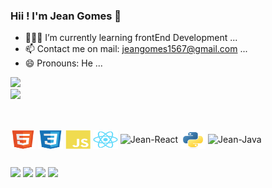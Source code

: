 ### Hii ! I'm Jean Gomes 👋

- 🧑🏾‍💻 I’m currently learning frontEnd Development ...
- 📫 Contact me on mail: jeangomes1567@gmail.com ...
- 😄 Pronouns: He ...

<!-- Stats Card -->
<div>
  <a href="https://jean-gomes.vercel.app">
    <picture>
    <source srcset="https://github-readme-stats.vercel.app/api?username=JeanGomes01&show_icons=true&theme=github_dark"
      media="(prefers-color-scheme: dark)"
    />
      <img height="180em" src="https://github-readme-stats.vercel.app/api?username=anuraghazra&show_icons=true" />
      </picture>
    </a>
  <div>

<!-- Stats Card 2 -->
<div>
  <source srcset="https://github-readme-stats.vercel.app/api/top-langs/?username=JeanGomes01&layout=compact"
    media="(prefers-color-scheme: dracula)"
    />
  <img height="200em" src="https://github-readme-stats.vercel.app/api/top-langs/?username=JeanGomes01&layout=compact&theme=github_dark" />
</div>

<!-- Languages Programming -->
##

<div style="display: inline_block"><br>
  <img align="center" alt="Jean-HTML" height="30" width="40" src="https://raw.githubusercontent.com/devicons/devicon/master/icons/html5/html5-original.svg">
  <img align="center" alt="Jean-CSS" height="30" width="40" src="https://raw.githubusercontent.com/devicons/devicon/master/icons/css3/css3-original.svg">
  <img align="center" alt="Jean-Js" height="30" width="40" src="https://raw.githubusercontent.com/devicons/devicon/master/icons/javascript/javascript-plain.svg">
  <img align="center" alt="Jean-React" height="30" width="40" src="https://raw.githubusercontent.com/devicons/devicon/master/icons/react/react-original.svg">
  <img align="center" alt="Jean-React" height="30" width="40" src="https://cdn.jsdelivr.net/gh/devicons/devicon@latest/icons/nodejs/nodejs-original.svg" />
  <img align="center" alt="Jean-Python" height="30" width="40" src="https://raw.githubusercontent.com/devicons/devicon/master/icons/python/python-original.svg">
  <img align="center" alt="Jean-Java" height="30" width="40" src="https://cdn.jsdelivr.net/gh/devicons/devicon@latest/icons/java/java-original.svg" />
</div>

<!-- Socials Medias -->
##

<div>
  <a href="https://instagram.com/jean_gms" target="_blank"><img src="https://img.shields.io/badge/-Instagram-%23E4405F?style=for-the-badge&logo=instagram&logoColor=white" target="_blank"></a>
 <a href="https://discord.gg/gomiz_" target="_blank"><img src="https://img.shields.io/badge/Discord-7289DA?style=for-the-badge&logo=discord&logoColor=white" target="_blank"></a> 
  <a href = "mailto:jeangomes1567@gmail.com"><img src="https://img.shields.io/badge/-Gmail-%23333?style=for-the-badge&logo=gmail&logoColor=white" target="_blank"></a>
  <a href="https://www.linkedin.com/in/jean-gomes-035297193" target="_blank"><img src="https://img.shields.io/badge/-LinkedIn-%230077B5?style=for-the-badge&logo=linkedin&logoColor=white" target="_blank"></a> 
</div>
